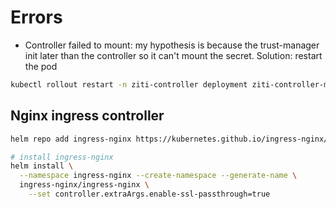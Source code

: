 # Errors

- Controller failed to mount: my hypothesis is because the trust-manager init later than the controller so it can't mount the secret. Solution: restart the pod

```bash
kubectl rollout restart -n ziti-controller deployment ziti-controller-minimal1
```

## Nginx ingress controller

```bash
helm repo add ingress-nginx https://kubernetes.github.io/ingress-nginx/

# install ingress-nginx
helm install \
  --namespace ingress-nginx --create-namespace --generate-name \
  ingress-nginx/ingress-nginx \
    --set controller.extraArgs.enable-ssl-passthrough=true
```
